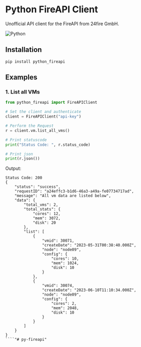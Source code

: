 # Python FireAPI Client
Unofficial API client for the FireAPI from 24fire GmbH. <br>

![Python](https://img.shields.io/badge/python-3670A0?style=for-the-badge&logo=python&logoColor=ffdd54)

## Installation
````shell
pip install python_fireapi
````

## Examples
### 1. List all VMs
````python
from python_fireapi import FireAPIClient

# Set the client and authenticate
client = FireAPIClient("api-key")

# Perform the Request
r = client.vm.list_all_vms()

# Print statuscode
print("Status Code: ", r.status_code)

# Print json
print(r.json())
````

Output:
````pycon
Status Code: 200
{
    "status": "success",
    "requestID": "a24effc3-b1d6-46a3-a49a-fe07734717ad",
    "message": "All vm data are listed below",
    "data": {
        "total_vms": 2,
        "total_stats": {
            "cores": 12,
            "mem": 3072,
            "disk": 20
        },
        "list": [
            {
                "vmid": 30071,
                "createDate": "2023-05-31T00:38:40.000Z",
                "node": "node09",
                "config": {
                    "cores": 10,
                    "mem": 1024,
                    "disk": 10
                }
            },
            {
                "vmid": 30074,
                "createDate": "2023-06-10T11:10:34.000Z",
                "node": "node09",
                "config": {
                    "cores": 2,
                    "mem": 2048,
                    "disk": 10
                }
            }
        ]
    }
}
````"# py-fireapi" 
